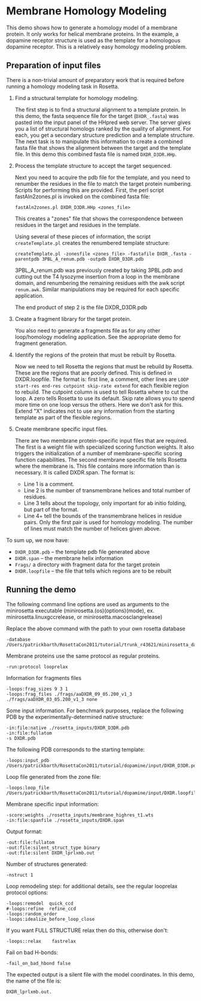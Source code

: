 Membrane Homology Modeling
==========================

This demo shows how to generate a homology model of a membrane protein.  It 
only works for helical membrane proteins.  In the example, a dopamine receptor 
structure is used as the template for a homologous dopamine receptor.  This is 
a relatively easy homology modeling problem.

Preparation of input files
--------------------------

There is a non-trivial amount of preparatory work that is required before 
running a homology modeling task in Rosetta.

1.  Find a structural template for homology modeling.

    The first step is to find a structural alignment to a template protein.  In 
    this demo, the fasta sequence file for the target (`DXDR_.fasta`) was 
    pasted into the input panel of the HHpred web server.  The server gives you 
    a list of structural homologs ranked by the quality of alignment.  For 
    each, you get a secondary structure prediction and a template structure. 
    The next task is to manipulate this information to create a combined fasta 
    file that shows the alignment between the target and the template file.  In 
    this demo this combined fasta file is named `DXDR_D3DR.HHp`.

2.  Process the template structure to accept the target sequenced.

    Next you need to acquire the pdb file for the template, and you need to 
    renumber the residues in the file to match the target protein numbering. 
    Scripts for performing this are provided.  First, the perl script 
    fastAln2zones.pl is invoked on the combined fasta file:

        fastAln2zones.pl DXDR_D3DR.HHp <zones_file>

    This creates a "zones" file that shows the correspondence between residues 
    in the target and residues in the template.

    Using several of these pieces of information, the script 
    `createTemplate.pl` creates the renumbered template structure:

        createTemplate.pl -zonesfile <zones_file> -fastafile DXDR_.fasta -parentpdb 3PBL_A_renum.pdb -outpdb DXDR_D3DR.pdb

    3PBL_A_renum.pdb was previously created by taking 3PBL.pdb and cutting out 
    the T4 lysozyme insertion from a loop in the membrane domain, and 
    renumbering the remaining residues with the awk script `renum.awk`. 
    Similar manipulations may be required for each specific application.

    The end product of step 2 is the file DXDR_D3DR.pdb

3.  Create a fragment library for the target protein.

    You also need to generate a fragments file as for any other loop/homology 
    modeling application.  See the appropriate demo for fragment generation.

4.  Identify the regions of the protein that must be rebuilt by Rosetta.

    Now we need to tell Rosetta the regions that must be rebuild by Rosetta. 
    These are the regions that are poorly defined.  This is defined in 
    DXDR.loopfile.  The format is:  first line, a comment, other lines are 
    `LOOP start-res end-res cutpoint skip-rate extend` for each flexible region 
    to rebuild.  The cutpoint column is used to tell Rosetta where to cut the 
    loop.  A zero tells Rosetta to use its default.  Skip rate allows you to 
    spend more time on one loop versus the others.  Here we don't ask for this. 
    Extend "X" indicates not to use any information from the starting template 
    as part of the flexible regions.

5.  Create membrane specific input files.

    There are two membrane protein-specific input files that are required.  The 
    first is a weight file with specialized scoring function weights.  It also 
    triggers the initialization of a number of membrane-specific scoring 
    function capabilities.  The second membrane specific file tells Rosetta 
    where the membrane is.  This file contains more information than is 
    necessary.  It is called DXDR.span.  The format is:

    * Line 1 is a comment.
    * Line 2 is the number of transmembrane helices and total number of 
      residues.
    * Line 3 tells about the topology, only important for ab initio folding, 
      but part of the format.
    * Line 4+ tell the bounds of the transmembrane helices in residue pairs. 
      Only the first pair is used for homology modeling.  The number of lines 
      must match the number of helices given above.

To sum up, we now have:

* `DXDR_D3DR.pdb` – the template pdb file generated above
* `DXDR.span` – the membrane helix information
* `Frags/` a directory with fragment data for the target protein
* `DXDR.loopfile` – the file that tells which regions are to be rebuilt

Running the demo
----------------

The following command line options are used as arguments to the minirosetta 
executable (minirosetta.(os)(options)(mode), ex. minirosetta.linuxgccrelease, 
or minirosetta.macosclangrelease)

Replace the above command with the path to your own rosetta database

    -database /Users/patrickbarth/RosettaCon2011/tutorial/trunk_r43621/minirosetta_database

Membrane proteins use the same protocol as regular proteins.

    -run:protocol looprelax

Information for fragments files

    -loops:frag_sizes 9 3 1
    -loops:frag_files ./frags/aaDXDR_09_05.200_v1_3 ./frags/aaDXDR_03_05.200_v1_3 none

Some input information.  For benchmark purposes, replace the following PDB by 
the experimentally-determined native structure:

    -in:file:native ./rosetta_inputs/DXDR_D3DR.pdb
    -in:file:fullatom
    -s DXDR.pdb

The following PDB corresponds to the starting template:

    -loops:input_pdb /Users/patrickbarth/RosettaCon2011/tutorial/dopamine/input/DXDR_D3DR.pdb

Loop file generated from the zone file:

    -loops:loop_file /Users/patrickbarth/RosettaCon2011/tutorial/dopamine/input/DXDR.loopfile

Membrane specific input information:

    -score:weights ./rosetta_inputs/membrane_highres_t1.wts
    -in:file:spanfile ./rosetta_inputs/DXDR.span

Output format:

    -out:file:fullatom
    -out:file:silent_struct_type binary
    -out:file:silent DXDR_lprlxmb.out

Number of structures generated:

    -nstruct 1

Loop remodeling step: for additional details, see the regular looprelax 
protocol options:

    -loops:remodel  quick_ccd
    #-loops:refine  refine_ccd
    -loops:random_order
    -loops:idealize_before_loop_close

If you want FULL STRUCTURE relax then do this, otherwise don't:

    -loops::relax    fastrelax

Fail on bad H-bonds:

    -fail_on_bad_hbond false

The expected output is a silent file with the model coordinates.  In this demo, 
the name of the file is:

    DXDR_lprlxmb.out.

